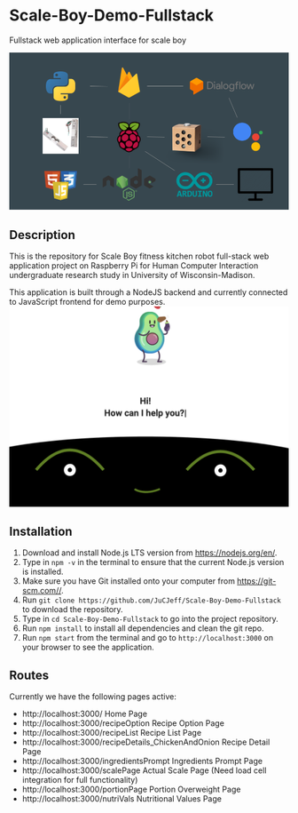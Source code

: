 # Scale-Boy-Demo-Fullstack
Fullstack web application interface for scale boy

![Alt text](/public/images/Project_Components.png?raw=true "Home Page Image")

## Description
This is the repository for Scale Boy fitness kitchen robot full-stack web application project on Raspberry Pi for Human Computer Interaction undergraduate research study in University of Wisconsin-Madison.

This application is built through a NodeJS backend and currently connected to JavaScript frontend for demo purposes.
![Alt text](/public/images/Home_Page_Screen.png?raw=true "Home Page Image")

## Installation

1.  Download and install Node.js LTS version from https://nodejs.org/en/.
2.  Type in `npm -v` in the terminal to ensure that the current Node.js version is installed.
3.  Make sure you have Git installed onto your computer from https://git-scm.com//.
4.  Run `git clone https://github.com/JuCJeff/Scale-Boy-Demo-Fullstack` to download the repository.
5.  Type in `cd Scale-Boy-Demo-Fullstack` to go into the project repository.
6.  Run `npm install` to install all dependencies and clean the git repo.
7.  Run `npm start` from the terminal and go to `http://localhost:3000` on your browser to see the application. 

## Routes
Currently we have the following pages active:

- http://localhost:3000/ Home Page
- http://localhost:3000/recipeOption Recipe Option Page
- http://localhost:3000/recipeList Recipe List Page
- http://localhost:3000/recipeDetails_ChickenAndOnion Recipe Detail Page
- http://localhost:3000/ingredientsPrompt Ingredients Prompt Page
- http://localhost:3000/scalePage Actual Scale Page (Need load cell integration for full functionality)
- http://localhost:3000/portionPage Portion Overweight Page
- http://localhost:3000/nutriVals Nutritional Values Page
